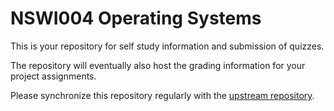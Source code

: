 # NSWI004 Operating Systems

This is your repository for self study information and submission of quizzes.

The repository will eventually also host the grading information for your project assignments.

Please synchronize this repository regularly with the
[upstream repository](https://gitlab.mff.cuni.cz/teaching/nswi004/2020/upstream/grading).
